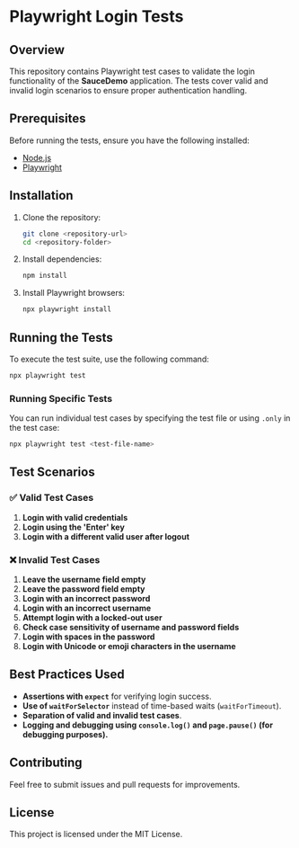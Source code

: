 # Playwright Login Tests

## Overview
This repository contains Playwright test cases to validate the login functionality of the **SauceDemo** application. The tests cover valid and invalid login scenarios to ensure proper authentication handling.

## Prerequisites
Before running the tests, ensure you have the following installed:
- [Node.js](https://nodejs.org/)
- [Playwright](https://playwright.dev/)

## Installation
1. Clone the repository:
   ```sh
   git clone <repository-url>
   cd <repository-folder>
   ```
2. Install dependencies:
   ```sh
   npm install
   ```
3. Install Playwright browsers:
   ```sh
   npx playwright install
   ```

## Running the Tests
To execute the test suite, use the following command:
```sh
npx playwright test
```

### Running Specific Tests
You can run individual test cases by specifying the test file or using `.only` in the test case:
```sh
npx playwright test <test-file-name>
```

## Test Scenarios
### ✅ **Valid Test Cases**
1. **Login with valid credentials**
2. **Login using the 'Enter' key**
3. **Login with a different valid user after logout**

### ❌ **Invalid Test Cases**
1. **Leave the username field empty**
2. **Leave the password field empty**
3. **Login with an incorrect password**
4. **Login with an incorrect username**
5. **Attempt login with a locked-out user**
6. **Check case sensitivity of username and password fields**
7. **Login with spaces in the password**
8. **Login with Unicode or emoji characters in the username**

## Best Practices Used
- **Assertions with `expect`** for verifying login success.
- **Use of `waitForSelector`** instead of time-based waits (`waitForTimeout`).
- **Separation of valid and invalid test cases**.
- **Logging and debugging using `console.log()` and `page.pause()` (for debugging purposes).**

## Contributing
Feel free to submit issues and pull requests for improvements.

## License
This project is licensed under the MIT License.

